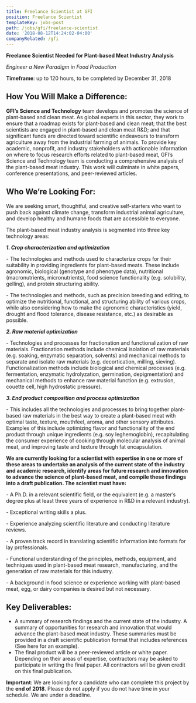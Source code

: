 ```yaml
---
title: Freelance Scientist at GFI
position: Freelance Scientist
templateKey: jobs-post
path: /jobs/gfi/freelance-scientist
date: '2018-08-12T14:24:02-04:00'
companyRelated: /gfi
---
```

**Freelance Scientist Needed for Plant-based Meat Industry Analysis**

_Engineer a New Paradigm in Food Production_

**Timeframe**: up to 120 hours, to be completed by December 31, 2018

## How You Will Make a Difference:

**GFI’s Science and Technology** team develops and promotes the science of plant-based and clean meat. As global experts in this sector, they work to ensure that a roadmap exists for plant-based and clean meat; that the best scientists are engaged in plant-based and clean meat R&D; and that significant funds are directed toward scientific endeavours to transform agriculture away from the industrial farming of animals. To provide key academic, nonprofit, and industry stakeholders with actionable information on where to focus research efforts related to plant-based meat, GFI’s Science and Technology team is conducting a comprehensive analysis of the plant-based meat industry. This work will culminate in white papers, conference presentations, and peer-reviewed articles.

## Who We’re Looking For:

We are seeking smart, thoughtful, and creative self-starters who want to push back against climate change, transform industrial animal agriculture, and develop healthy and humane foods that are accessible to everyone.

The plant-based meat industry analysis is segmented into three key technology areas:

**_1. Crop characterization and optimization_**

\- The technologies and methods used to characterize crops for their suitability in providing ingredients for plant-based meats. These include agronomic, biological (genotype and phenotype data), nutritional (macronutrients, micronutrients), food science functionality (e.g. solubility, gelling), and protein structuring ability.

\- The technologies and methods, such as precision breeding and editing, to optimize the nutritional, functional, and structuring ability of various crops, while also considering how to make the agronomic characteristics (yield, drought and flood tolerance, disease resistance, etc.) as desirable as possible.

**_2. Raw material optimization_**

\- Technologies and processes for fractionation and functionalization of raw materials. Fractionation methods include chemical isolation of raw materials (e.g. soaking, enzymatic separation, solvents) and mechanical methods to separate and isolate raw materials (e.g. decortication, milling, sieving). Functionalization methods include biological and chemical processes (e.g. fermentation, enzymatic hydrolyzation, germination, depigmentation) and mechanical methods to enhance raw material function (e.g. extrusion, couette cell, high hydrostatic pressure).

**_3. End product composition and process optimization_**

\- This includes all the technologies and processes to bring together plant-based raw materials in the best way to create a plant-based meat with optimal taste, texture, mouthfeel, aroma, and other sensory attributes. Examples of this include optimizing flavor and functionality of the end product through unique ingredients (e.g. soy leghemoglobin), recapitulating the consumer experience of cooking through molecular analysis of animal meat, and improving taste and texture through fat encapsulation.

**We are currently looking for a scientist with expertise in one or more of these areas to undertake an analysis of the current state of the industry and academic research, identify areas for future research and innovation to advance the science of plant-based meat, and compile these findings into a draft publication. The scientist must have:**

\- A Ph.D. in a relevant scientific field, or the equivalent (e.g. a master’s degree plus at least three years of experience in R&D in a relevant industry).

\- Exceptional writing skills a plus.

\- Experience analyzing scientific literature and conducting literature reviews.

\- A proven track record in translating scientific information into formats for lay professionals.  

\- Functional understanding of the principles, methods, equipment, and techniques used in plant-based meat research, manufacturing, and the generation of raw materials for this industry.

\- A background in food science or experience working with plant-based meat, egg, or dairy companies is desired but not necessary.

## Key Deliverables:

* A summary of research findings and the current state of the industry. A summary of opportunities for research and innovation that would advance the plant-based meat industry. These summaries must be provided in a draft scientific publication format that includes references (See here for an example).
* The final product will be a peer-reviewed article or white paper. Depending on their areas of expertise, contractors may be asked to participate in writing the final paper. All contractors will be given credit on this final publication.

**Important**: We are looking for a candidate who can complete this project by the **end of 2018**. Please do not apply if you do not have time in your schedule. We are under a deadline.
